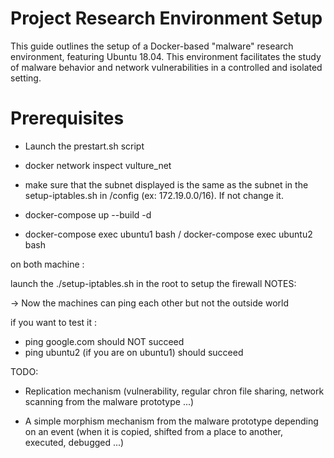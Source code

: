 # Project Research Environment Setup

This guide outlines the setup of a Docker-based "malware" research environment, featuring Ubuntu 18.04. This environment facilitates the study of malware behavior and network vulnerabilities in a controlled and isolated setting.

# Prerequisites

- Launch the prestart.sh script

- docker network inspect vulture_net

- make sure that the subnet displayed is the same as the subnet in the setup-iptables.sh in /config (ex: 172.19.0.0/16). If not change it.

- docker-compose up --build -d

- docker-compose exec ubuntu1 bash / docker-compose exec ubuntu2 bash

on both machine :

launch the ./setup-iptables.sh in the root to setup the firewall
NOTES:

-> Now the machines can ping each other but not the outside world

if you want to test it :

- ping google.com should NOT succeed
- ping ubuntu2 (if you are on ubuntu1) should succeed

TODO:

- Replication mechanism (vulnerability, regular chron file sharing, network scanning from the malware prototype ...)

- A simple morphism mechanism from the malware prototype depending on an event (when it is copied, shifted from a place to another, executed, debugged ...)
